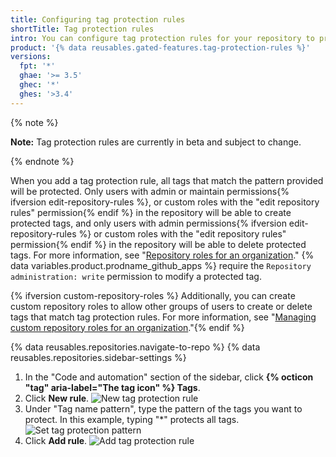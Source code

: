 ```yaml
---
title: Configuring tag protection rules
shortTitle: Tag protection rules
intro: You can configure tag protection rules for your repository to prevent contributors from creating or deleting tags.
product: '{% data reusables.gated-features.tag-protection-rules %}'
versions:
  fpt: '*'
  ghae: '>= 3.5'
  ghec: '*'
  ghes: '>3.4'
---
```


{% note %}

**Note:** Tag protection rules are currently in beta and subject to change.

{% endnote %}

When you add a tag protection rule, all tags that match the pattern provided will be protected. Only users with admin or maintain permissions{% ifversion edit-repository-rules %}, or custom roles with the "edit repository rules" permission{% endif %} in the repository will be able to create protected tags, and only users with admin permissions{% ifversion edit-repository-rules %} or custom roles with the "edit repository rules" permission{% endif %} in the repository will be able to delete protected tags. For more information, see "[Repository roles for an organization](/organizations/managing-access-to-your-organizations-repositories/repository-roles-for-an-organization#permissions-for-each-role)." {% data variables.product.prodname_github_apps %} require the `Repository administration: write` permission to modify a protected tag.

{% ifversion custom-repository-roles %}
Additionally, you can create custom repository roles to allow other groups of users to create or delete tags that match tag protection rules. For more information, see "[Managing custom repository roles for an organization](/organizations/managing-peoples-access-to-your-organization-with-roles/managing-custom-repository-roles-for-an-organization)."{% endif %}

{% data reusables.repositories.navigate-to-repo %}
{% data reusables.repositories.sidebar-settings %}
1. In the "Code and automation" section of the sidebar, click **{% octicon "tag" aria-label="The tag icon" %} Tags**.
1. Click **New rule**.
![New tag protection rule](/assets/images/help/repository/new-tag-protection-rule.png)
1. Under "Tag name pattern", type the pattern of the tags you want to protect. In this example, typing "\*" protects all tags. 
![Set tag protection pattern](/assets/images/help/repository/set-tag-protection-pattern.png)
1. Click **Add rule**.
![Add tag protection rule](/assets/images/help/repository/add-tag-protection-rule.png)
